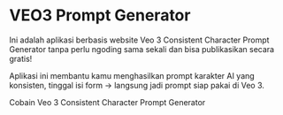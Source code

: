 # VEO3 Prompt Generator

Ini adalah aplikasi berbasis website Veo 3 Consistent Character Prompt Generator tanpa perlu ngoding sama sekali dan bisa publikasikan secara gratis!

Aplikasi ini membantu kamu menghasilkan prompt karakter AI yang konsisten, tinggal isi form → langsung jadi prompt siap pakai di Veo 3.

Cobain Veo 3 Consistent Character Prompt Generator
